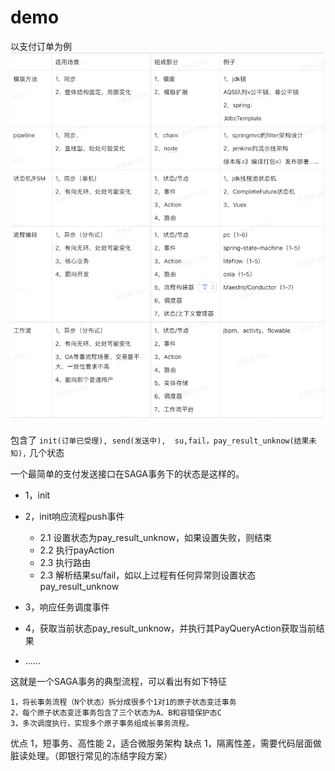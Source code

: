 # demo

以支付订单为例
![img_6.png](img_6.png)

包含了
`init(订单已受理),
send(发送中), 
su,fail，pay_result_unknow(结果未知),` 几个状态

一个最简单的支付发送接口在SAGA事务下的状态是这样的。

- 1，init
- 2，init响应流程push事件
    - 2.1 设置状态为pay_result_unknow，如果设置失败，则结束
    - 2.2 执行payAction
    - 2.3 执行路由
    - 2.3 解析结果su/fail，如以上过程有任何异常则设置状态pay_result_unknow

- 3，响应任务调度事件
- 4，获取当前状态pay_result_unknow，并执行其PayQueryAction获取当前结果
- ......

这就是一个SAGA事务的典型流程，可以看出有如下特征

    1，将长事务流程（N个状态）拆分成很多个1对1的原子状态变迁事务
    2，每个原子状态变迁事务包含了三个状态为A、B和容错保护态C
    3，多次调度执行，实现多个原子事务组成长事务流程。

优点
1，短事务、高性能
2，适合微服务架构
缺点
1，隔离性差，需要代码层面做脏读处理。（即银行常见的冻结字段方案）
 

